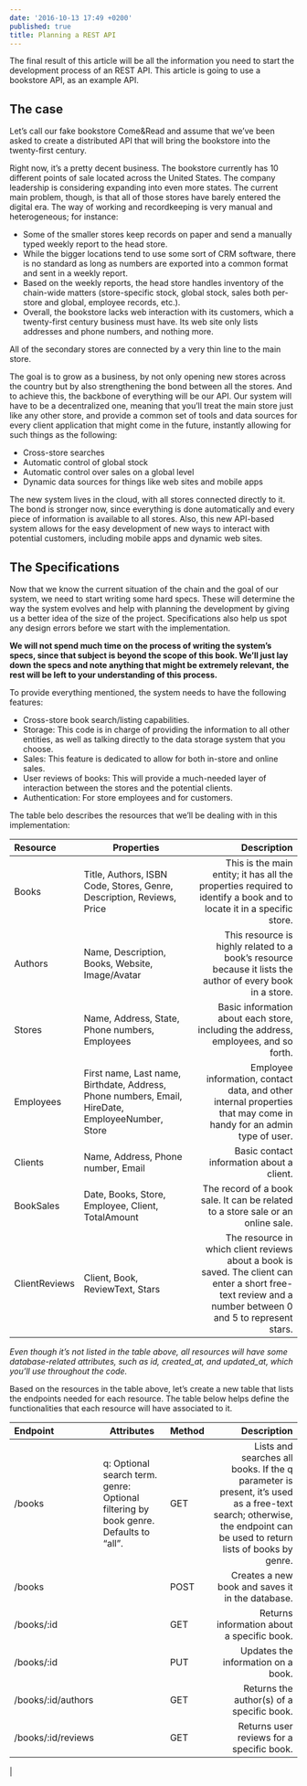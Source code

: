 ```yaml
---
date: '2016-10-13 17:49 +0200'
published: true
title: Planning a REST API
---
```

The final result of this article will be all the information you need to start the development process of an REST API. This article is going to use a bookstore API, as an example API.

## The case

Let’s call our fake bookstore Come&Read and assume that we’ve been asked to create a distributed API that will bring the bookstore into the twenty-first century.

Right now, it’s a pretty decent business. The bookstore currently has 10 different points of sale located across the United States. The company leadership is considering expanding into even more states. The current main problem, though, is that all of those stores have barely entered the digital era. The way of working and recordkeeping is very manual and heterogeneous; for instance:

* Some of the smaller stores keep records on paper and send a manually typed weekly report to the head store.
* While the bigger locations tend to use some sort of CRM software, there is no standard as long as numbers are exported into a common format and sent in a weekly report.
* Based on the weekly reports, the head store handles inventory of the chain-wide matters (store-specific stock, global stock, sales both per-store and global, employee records, etc.).
* Overall, the bookstore lacks web interaction with its customers, which a twenty-first century business must have. Its web site only lists addresses and phone numbers, and nothing more.

All of the secondary stores are connected by a very thin line to the main store.

The goal is to grow as a business, by not only opening new stores across the country but by also strengthening the bond between all the stores. And to achieve this, the backbone of everything will be our API. Our system will have to be a decentralized one, meaning that you’ll treat the main store just like any other store, and provide a common set of tools and data sources for every client application that might come in the future, instantly allowing for such things as the following:

* Cross-store searches
* Automatic control of global stock
* Automatic control over sales on a global level
* Dynamic data sources for things like web sites and mobile apps

The new system lives in the cloud, with all stores connected directly to it. The bond is stronger now, since everything is done automatically and every piece of information is available to all stores. Also, this new API-based system allows for the easy development of new ways to interact with potential customers, including mobile apps and dynamic web sites.

## The Specifications

Now that we know the current situation of the chain and the goal of our system, we need to start writing some hard specs. These will determine the way the system evolves and help with planning the development by giving us a better idea of the size of the project. Specifications also help us spot any design errors before we start with the implementation.

**We will not spend much time on the process of writing the system’s specs, since that subject is beyond the scope of this book. We’ll just lay down the specs and note anything that might be extremely relevant, the rest will be left to your understanding of this process.**

To provide everything mentioned, the system needs to have the following features:

* Cross-store book search/listing capabilities.
* Storage: This code is in charge of providing the information to all other entities, as well as talking directly to the data storage system that you choose.
* Sales: This feature is dedicated to allow for both in-store and online sales.
* User reviews of books: This will provide a much-needed layer of interaction between the stores and the potential clients.
* Authentication: For store employees and for customers.

The table belo describes the resources that we’ll be dealing with in this implementation:

|Resource|Properties|Description|
|:-------|----------|----------:|
|Books|Title, Authors, ISBN Code, Stores, Genre, Description, Reviews, Price|This is the main entity; it has all the properties required to identify a book and to locate it in a specific store.|
|Authors|Name, Description, Books, Website, Image/Avatar|This resource is highly related to a book’s resource because it lists the author of every book in a store.|
|Stores|Name, Address, State, Phone numbers, Employees|Basic information about each store, including the address, employees, and so forth.|
|Employees|First name, Last name, Birthdate, Address, Phone numbers, Email, HireDate, EmployeeNumber, Store|Employee information, contact data, and other internal properties that may come in handy for an admin type of user.|
|Clients|Name, Address, Phone number, Email|Basic contact information about a client.|
|BookSales|Date, Books, Store, Employee, Client, TotalAmount|The record of a book sale. It can be related to a store sale or an online sale.|
|ClientReviews|Client, Book, ReviewText, Stars|The resource in which client reviews about a book is saved. The client can enter a short free-text review and a number between 0 and 5 to represent stars.|

*Even though it’s not listed in the table above, all resources will have some database-related attributes, such as id, created_at, and updated_at, which you’ll use throughout the code.*

Based on the resources in the table above, let’s create a new table that lists the endpoints needed for each resource. The table below helps define the functionalities that each resource will have associated to it.

|Endpoint|Attributes|Method|Description|
|:-------|----------|------|----------:|
|/books|q: Optional search term. genre: Optional filtering by book genre. Defaults to “all”.|GET|Lists and searches all books. If the q parameter is present, it’s used as a free-text search; otherwise, the endpoint can be used to return lists of books by genre.|
|/books||POST|Creates a new book and saves it in the database.|
|/books/:id||GET|Returns information about a specific book.|
|/books/:id||PUT|Updates the information on a book.|
|/books/:id/authors||GET|Returns the author(s) of a specific book.|
|/books/:id/reviews||GET|Returns user reviews for a specific book.|
|

